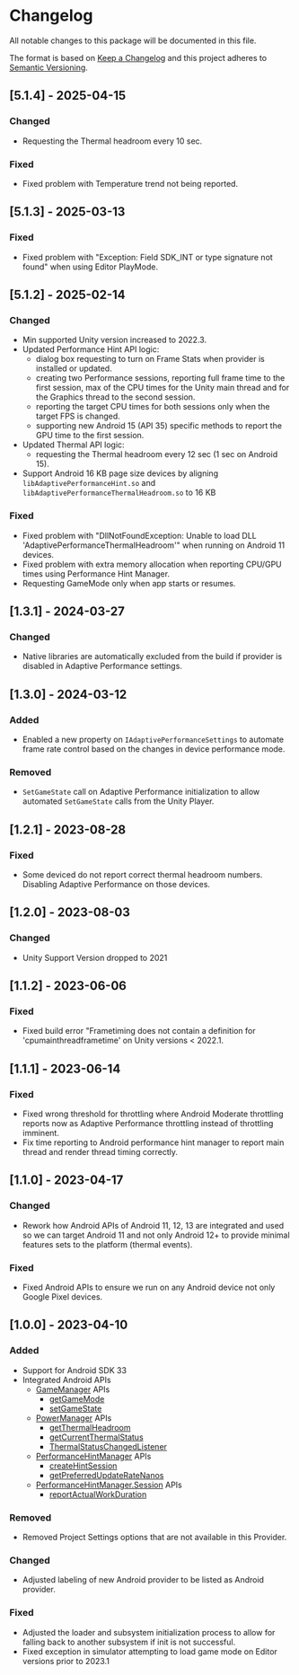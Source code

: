 # Changelog
All notable changes to this package will be documented in this file.

The format is based on [Keep a Changelog](http://keepachangelog.com/en/1.0.0/)
and this project adheres to [Semantic Versioning](http://semver.org/spec/v2.0.0.html).

## [5.1.4] - 2025-04-15

### Changed
* Requesting the Thermal headroom every 10 sec.

### Fixed
* Fixed problem with Temperature trend not being reported.

## [5.1.3] - 2025-03-13

### Fixed
* Fixed problem with "Exception: Field SDK_INT or type signature not found" when using Editor PlayMode.

## [5.1.2] - 2025-02-14

### Changed
* Min supported Unity version increased to 2022.3.
* Updated Performance Hint API logic:
  * dialog box requesting to turn on Frame Stats when provider is installed or updated.
  * creating two Performance sessions, reporting full frame time to the first session, max of the CPU times for the Unity main thread and for the Graphics thread to the second session.
  * reporting the target CPU times for both sessions only when the target FPS is changed.
  * supporting new Android 15 (API 35) specific methods to report the GPU time to the first session.
* Updated Thermal API logic:
  * requesting the Thermal headroom every 12 sec (1 sec on Android 15).
* Support Android 16 KB page size devices by aligning `libAdaptivePerformanceHint.so` and `libAdaptivePerformanceThermalHeadroom.so` to 16 KB

### Fixed
* Fixed problem with "DllNotFoundException: Unable to load DLL 'AdaptivePerformanceThermalHeadroom'" when running on Android 11 devices.
* Fixed problem with extra memory allocation when reporting CPU/GPU times using Performance Hint Manager.
* Requesting GameMode only when app starts or resumes.

## [1.3.1] - 2024-03-27

### Changed
* Native libraries are automatically excluded from the build if provider is disabled in Adaptive Performance settings.

## [1.3.0] - 2024-03-12

### Added
* Enabled a new property on `IAdaptivePerformanceSettings` to automate frame rate control based on the changes in device performance mode.

### Removed
* `SetGameState` call on Adaptive Performance initialization to allow automated `SetGameState` calls from the Unity Player.

## [1.2.1] - 2023-08-28

### Fixed
* Some deviced do not report correct thermal headroom numbers. Disabling Adaptive Performance on those devices.

## [1.2.0] - 2023-08-03

### Changed
* Unity Support Version dropped to 2021

## [1.1.2] - 2023-06-06

### Fixed
* Fixed build error "Frametiming does not contain a definition for 'cpumainthreadframetime' on Unity versions < 2022.1.

## [1.1.1] - 2023-06-14

### Fixed
* Fixed wrong threshold for throttling where Android Moderate throttling reports now as Adaptive Performance throttling instead of throttling imminent.
* Fix time reporting to Android performance hint manager to report main thread and render thread timing correctly.

## [1.1.0] - 2023-04-17

### Changed
* Rework how Android APIs of Android 11, 12, 13 are integrated and used so we can target Android 11 and not only Android 12+ to provide minimal features sets to the platform (thermal events).


### Fixed
* Fixed Android APIs to ensure we run on any Android device not only Google Pixel devices.


## [1.0.0] - 2023-04-10

### Added
* Support for Android SDK 33
* Integrated Android APIs
  * [GameManager](https://developer.android.com/reference/android/app/GameManager) APIs
    * [getGameMode](https://developer.android.com/reference/android/app/GameManager#getGameMode())
    * [setGameState](https://developer.android.com/reference/android/app/GameManager#setGameState(android.app.GameState))
  * [PowerManager](https://developer.android.com/reference/android/os/PowerManager) APIs
    * [getThermalHeadroom](https://developer.android.com/reference/android/os/PowerManager#getThermalHeadroom(int))
    * [getCurrentThermalStatus](https://developer.android.com/reference/android/os/PowerManager#getCurrentThermalStatus())
    * [ThermalStatusChangedListener](https://developer.android.com/reference/android/os/PowerManager.OnThermalStatusChangedListener)
  * [PerformanceHintManager](https://developer.android.com/reference/android/os/PerformanceHintManager) APIs
    * [createHintSession](https://developer.android.com/reference/android/os/PerformanceHintManager#createHintSession(int[],%20long))
    * [getPreferredUpdateRateNanos](https://developer.android.com/reference/android/os/PerformanceHintManager#getPreferredUpdateRateNanos())
  * [PerformanceHintManager.Session](https://developer.android.com/reference/android/os/PerformanceHintManager.Session) APIs
    * [reportActualWorkDuration](https://developer.android.com/reference/android/os/PerformanceHintManager.Session#reportActualWorkDuration(long))

### Removed
* Removed Project Settings options that are not available in this Provider.

### Changed
* Adjusted labeling of new Android provider to be listed as Android provider.

### Fixed
- Adjusted the loader and subsystem initialization process to allow for falling back to another subsystem if init is not successful.
- Fixed exception in simulator attempting to load game mode on Editor versions prior to 2023.1
